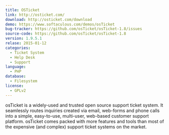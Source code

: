 ```yaml
---
title: OSTicket
link: http://osticket.com/
download: http://osticket.com/download
demo: https://www.softaculous.com/demos/osTicket
bug-tracker: https://github.com/osTicket/osTicket-1.8/issues
source-code: https://github.com/osTicket/osTicket-1.8
version: 1.9.5.1
relase: 2015-01-12
categories:
  - Ticket System
  - Help Desk
  - Support
language:
  - PHP
database:
  - Filesystem
license:
  - GPLv2
---
```

osTicket is a widely-used and trusted open source support ticket system. It seamlessly routes inquiries created via email, web-forms and phone calls into a simple, easy-to-use, multi-user, web-based customer support platform. osTicket comes packed with more features and tools than most of the expensive (and complex) support ticket systems on the market.